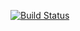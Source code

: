 [![Build Status](https://travis-ci.org/davidethebolo/tutor.svg?branch=master)](https://travis-ci.org/davidethebolo/tutor)
